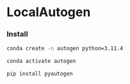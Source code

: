 # LocalAutogen

### Install

```bash
conda create -n autogen python=3.11.4

conda activate autogen

pip install pyautogen
``````